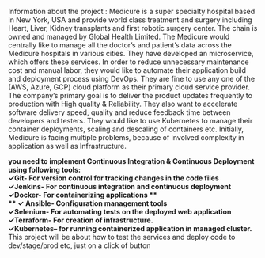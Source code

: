 Information about the project :
 Medicure is a super specialty hospital based in New York, USA and provide world class treatment and surgery
 including Heart, Liver, Kidney transplants and first robotic surgery center. The chain is owned and managed by Global
 Health Limited. The Medicure would centrally like to manage all the doctor’s and patient’s data across the Medicure
 hospitals in various cities. They have developed an microservice, which offers these services. In order to reduce
 unnecessary maintenance cost and manual labor, they would like to automate their application build and deployment
 process using DevOps. They are fine to use any one of the (AWS, Azure, GCP) cloud platform as their primary cloud
 service provider. The company’s primary goal is to deliver the product updates frequently to production with High
 quality & Reliability. They also want to accelerate software delivery speed, quality and reduce feedback time between
 developers and testers. They would like to use Kubernetes to manage their container deployments, scaling and
 descaling of containers etc. Initially, Medicure is facing multiple problems, because of involved complexity in
 application as well as Infrastructure.

 **you need to implement Continuous Integration & Continuous Deployment using following tools:** <br>
 **✓Git- For version control for tracking changes in the code files** <br>
 **✓Jenkins- For continuous integration and continuous deployment** <br>
 **✓Docker- For containerizing applications ** <br>
 ** ✓ Ansible- Configuration management tools** <br>
 **✓Selenium- For automating tests on the deployed web application** <br>
 **✓Terraform- For creation of infrastructure.** <br>
 **✓Kubernetes– for running containerized application in managed cluster.** <br>
 This project will be about how to test the services and deploy code to dev/stage/prod etc, just on a click of button
